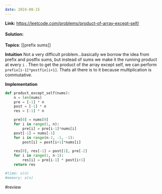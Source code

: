 ```yaml
---
date: 2024-08-15
---
```

**Link:** https://leetcode.com/problems/product-of-array-except-self/
#### Solution:

**Topics**: [[prefix sums]]

**Intuition**
Not a very difficult problem...basically we borrow the idea from prefix and postfix sums, but instead of sums we make it the running product at every `i` . Then to get the product of the array except self, we can perform `prefix[i-1]*postfix[i+1]`. Thats all there is to it because multiplication is  commutative. 

**Implementation**
```python
def product_except_self(nums):
	n = len(nums)
	pre = [-1] * n
	post = [-1] * n
	res = [-1] * n

	pre[0] = nums[0]
	for i in range(1, n):
		pre[i] = pre[i-1]*nums[i]
	post[-1] = nums[-1]
	for i in range(n-2, -1, -1):
		post[i] = post[i+1]*nums[i]
		
	res[0], res[-1] = post[1], pre[-2]
	for i in range(1, n-1):
		res[i] = pre[i-1] * post[i+1]
	return res

#time: o(n)
#memory: o(n)
```

#review 


